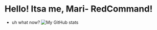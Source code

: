 # Hello! Itsa me, Mari- RedCommand!

- uh what now?
![My GitHub stats](https://github-readme-stats.vercel.app/api?username=RedCommand-dev&show_icons=true&theme=github_dark)
